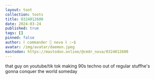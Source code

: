 ```yaml
---
layout: toot
collection: toots
title: 0324012600
date: 2024-03-24
published: true
tags: []
pinned: false
author: ⸸ commander ░ nova ⸸ :~$
avatar: /img/avatar/daemon.jpeg
mastodon: https://mastodon.online/@cmdr_nova/0324012600
---
```


that guy on youtube/tik tok making 90s techno out of regular stuffhe's gonna conquer the world someday
